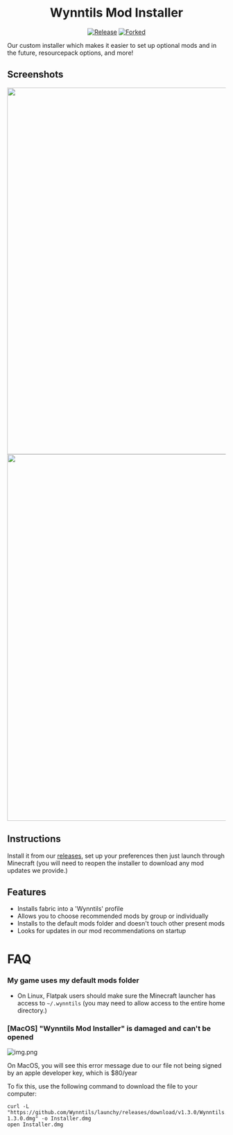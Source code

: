 <div align="center">

# Wynntils Mod Installer

[![Release](https://img.shields.io/github/v/release/Wynntils/launchy?label=Download&style=for-the-badge)](https://github.com/Wynntils/launchy/releases/latest)
[![Forked](https://img.shields.io/badge/Fork%20Of-MineInAbyss%2Flaunchy-green?style=for-the-badge&logo=github)](https://github.com/MineInAbyss/launchy)

</div>

Our custom installer which makes it easier to set up optional mods and in the future, resourcepack options, and more!

## Screenshots
<div align="center">
  <img src="https://user-images.githubusercontent.com/15234414/199800781-c9bf92d4-143a-46a3-a3b0-0188c8d7db39.png" width="846px">
  <img src="https://user-images.githubusercontent.com/15234414/199800326-027d1824-b8b3-4c36-9a54-b93886795f0e.png" width="846px">
</div>


## Instructions

Install it from our [releases](https://github.com/Wynntils/launchy/releases/latest), set up your preferences then just launch through Minecraft (you will need to reopen the installer to download any mod updates we provide.)

## Features
- Installs fabric into a 'Wynntils' profile
- Allows you to choose recommended mods by group or individually
- Installs to the default mods folder and doesn't touch other present mods
- Looks for updates in our mod recommendations on startup

# FAQ

### My game uses my default mods folder
- On Linux, Flatpak users should make sure the Minecraft launcher has access to `~/.wynntils` (you may need to allow access to the entire home directory.)

### [MacOS] "Wynntils Mod Installer" is damaged and can't be opened
![img.png](docs/img.png)

On MacOS, you will see this error message due to our file not being signed by an apple developer key, which is $80/year

To fix this, use the following command to download the file to your computer:
```shell
curl -L "https://github.com/Wynntils/launchy/releases/download/v1.3.0/Wynntils.Mod.Installer-1.3.0.dmg" -o Installer.dmg
open Installer.dmg
```
